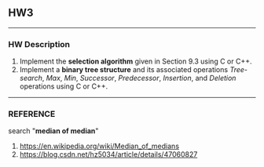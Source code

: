 ## HW3

------
### HW Description

1. Implement the **selection algorithm** given in Section 9.3 using C or C++. 
2. Implement a **binary tree structure** and its associated operations *Tree-search*, *Max*, *Min*, *Successor*, *Predecessor*, *Insertion*, and *Deletion* operations using C or C++.



------
### REFERENCE

search "**median of median**"
1. https://en.wikipedia.org/wiki/Median_of_medians
2. https://blog.csdn.net/hz5034/article/details/47060827
